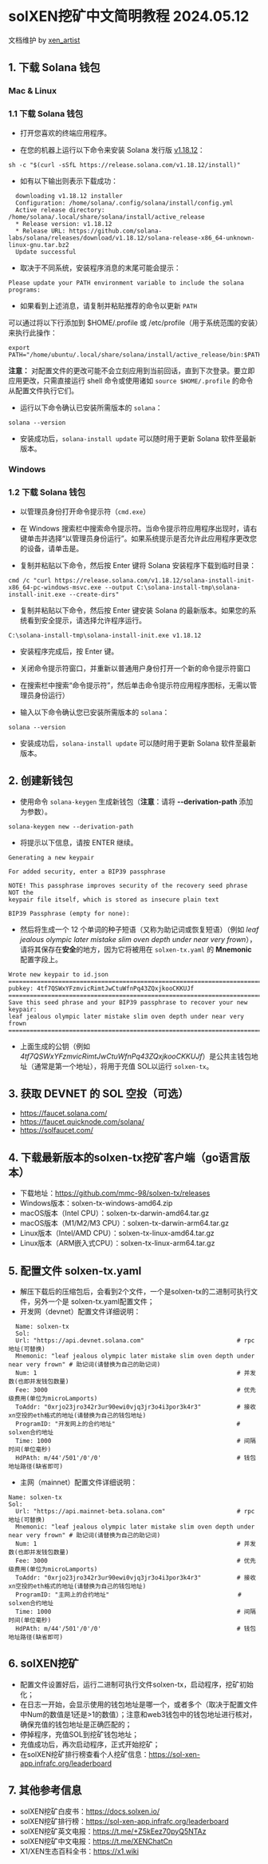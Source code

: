 # solXEN挖矿中文简明教程 2024.05.12

文档维护 by [xen_artist](https://twitter.com/xen_artist)

## 1. 下载 Solana 钱包

### Mac & Linux

### 1.1 下载 Solana 钱包

* 打开您喜欢的终端应用程序。

* 在您的机器上运行以下命令来安装 Solana 发行版 [v1.18.12](https://github.com/solana-labs/solana/releases/tag/v1.18.12)：

```
sh -c "$(curl -sSfL https://release.solana.com/v1.18.12/install)"
```

* 如有以下输出则表示下载成功：

```
  downloading v1.18.12 installer
  Configuration: /home/solana/.config/solana/install/config.yml
  Active release directory: /home/solana/.local/share/solana/install/active_release
  * Release version: v1.18.12
  * Release URL: https://github.com/solana-labs/solana/releases/download/v1.18.12/solana-release-x86_64-unknown-linux-gnu.tar.bz2
  Update successful
```

* 取决于不同系统，安装程序消息的末尾可能会提示：

```
Please update your PATH environment variable to include the solana programs:
```

* 如果看到上述消息，请复制并粘贴推荐的命令以更新 `PATH`

可以通过将以下行添加到 $HOME/.profile 或 /etc/profile（用于系统范围的安装）来执行此操作：

```
export PATH="/home/ubuntu/.local/share/solana/install/active_release/bin:$PATH"
```

**注意：** 对配置文件的更改可能不会立刻应用到当前回话，直到下次登录。要立即应用更改，只需直接运行 shell 命令或使用诸如 `source $HOME/.profile` 的命令从配置文件执行它们。

* 运行以下命令确认已安装所需版本的 `solana`：

```
solana --version
```

* 安装成功后，`solana-install update` 可以随时用于更新 Solana 软件至最新版本。

### Windows

### 1.2 下载 Solana 钱包

* 以管理员身份打开命令提示符（`cmd.exe`）

* 在 Windows 搜索栏中搜索命令提示符。当命令提示符应用程序出现时，请右键单击并选择“以管理员身份运行”。如果系统提示是否允许此应用程序更改您的设备，请单击是。

* 复制并粘贴以下命令，然后按 Enter 键将 Solana 安装程序下载到临时目录：

```
cmd /c "curl https://release.solana.com/v1.18.12/solana-install-init-x86_64-pc-windows-msvc.exe --output C:\solana-install-tmp\solana-install-init.exe --create-dirs"
```

* 复制并粘贴以下命令，然后按 Enter 键安装 Solana 的最新版本。如果您的系统看到安全提示，请选择允许程序运行。

```
C:\solana-install-tmp\solana-install-init.exe v1.18.12
```

* 安装程序完成后，按 Enter 键。

* 关闭命令提示符窗口，并重新以普通用户身份打开一个新的命令提示符窗口

* 在搜索栏中搜索“命令提示符”，然后单击命令提示符应用程序图标，无需以管理员身份运行）

* 输入以下命令确认您已安装所需版本的 `solana`：

```
solana --version
```

* 安装成功后，`solana-install update` 可以随时用于更新 Solana 软件至最新版本。

## 2. 创建新钱包

* 使用命令 `solana-keygen` 生成新钱包（**注意**：请将 **--derivation-path** 添加为参数）。

```
solana-keygen new --derivation-path
```

* 将提示以下信息，请按 ENTER 继续。

```
Generating a new keypair

For added security, enter a BIP39 passphrase

NOTE! This passphrase improves security of the recovery seed phrase NOT the
keypair file itself, which is stored as insecure plain text

BIP39 Passphrase (empty for none):  
```

* 然后将生成一个 12 个单词的种子短语（又称为助记词或恢复短语）（例如 *leaf jealous olympic later mistake slim oven depth under near very frown*），请将其保存在**安全**的地方，因为它将被用在 `solxen-tx.yaml` 的 **Mnemonic** 配置字段上。

```
Wrote new keypair to id.json
================================================================================
pubkey: 4tf7QSWxYFzmvicRimtJwCtuWfnPq43ZQxjkooCKKUJf
================================================================================
Save this seed phrase and your BIP39 passphrase to recover your new keypair:
leaf jealous olympic later mistake slim oven depth under near very frown
================================================================================
```

* 上面生成的公钥（例如 *4tf7QSWxYFzmvicRimtJwCtuWfnPq43ZQxjkooCKKUJf*）是公共主钱包地址（通常是第一个地址），将用于充值 SOL以运行 `solxen-tx`。

## 3. 获取 DEVNET 的 SOL 空投（可选）

* https://faucet.solana.com/
* https://faucet.quicknode.com/solana/
* https://solfaucet.com/

## 4. 下载最新版本的solxen-tx挖矿客户端（go语言版本）

* 下载地址：https://github.com/mmc-98/solxen-tx/releases
* Windows版本：solxen-tx-windows-amd64.zip
* macOS版本（Intel CPU）：solxen-tx-darwin-amd64.tar.gz
* macOS版本（M1/M2/M3 CPU）：solxen-tx-darwin-arm64.tar.gz
* Linux版本（Intel/AMD CPU）：solxen-tx-linux-amd64.tar.gz
* Linux版本（ARM嵌入式CPU）：solxen-tx-linux-arm64.tar.gz

## 5. 配置文件 solxen-tx.yaml

* 解压下载后的压缩包后，会看到2个文件，一个是solxen-tx的二进制可执行文件，另外一个是 solxen-tx.yaml配置文件；
* 开发网（devnet）配置文件详细说明：

```
  Name: solxen-tx
  Sol:
  Url: "https://api.devnet.solana.com"                          # rpc地址(可替换)
  Mnemonic: "leaf jealous olympic later mistake slim oven depth under near very frown" # 助记词(请替换为自己的助记词)
  Num: 1                                                        # 并发数(也即并发钱包数量)
  Fee: 3000                                                     # 优先级费用(单位为microLamports)
  ToAddr: "0xrjo23jro342r3ur90ewi0vjq3jr3o4i3por3k4r3"          # 接收xn空投的eth格式的地址(请替换为自己的钱包地址)
  ProgramID: "开发网上的合约地址"                                  # solxen合约地址
  Time: 1000                                                    # 间隔时间(单位毫秒)
  HdPAth: m/44'/501'/0'/0'                                      # 钱包地址路径(缺省即可)
```

* 主网（mainnet）配置文件详细说明：

```
Name: solxen-tx
Sol:
  Url: "https://api.mainnet-beta.solana.com"                    # rpc地址(可替换)
  Mnemonic: "leaf jealous olympic later mistake slim oven depth under near very frown" # 助记词(请替换为自己的助记词)
  Num: 1                                                        # 并发数(也即并发钱包数量)
  Fee: 3000                                                     # 优先级费用(单位为microLamports)
  ToAddr: "0xrjo23jro342r3ur90ewi0vjq3jr3o4i3por3k4r3"          # 接收xn空投的eth格式的地址(请替换为自己的钱包地址)
  ProgramID: "主网上的合约地址"                                    # solxen合约地址
  Time: 1000                                                    # 间隔时间(单位毫秒)
  HdPAth: m/44'/501'/0'/0'                                      # 钱包地址路径(缺省即可)
```

## 6. solXEN挖矿

* 配置文件设置好后，运行二进制可执行文件solxen-tx，启动程序，挖矿初始化；
* 在日志一开始，会显示使用的钱包地址是哪一个，或者多个（取决于配置文件中Num的数值是1还是>1的数值）；注意和web3钱包中的钱包地址进行核对，确保充值的钱包地址是正确匹配的；
* 停掉程序，充值SOL到挖矿钱包地址；
* 充值成功后，再次启动程序，正式开始挖矿；
* 在solXEN挖矿排行榜查看个人挖矿信息：https://sol-xen-app.infrafc.org/leaderboard

## 7. 其他参考信息

* solXEN挖矿白皮书：https://docs.solxen.io/
* solXEN挖矿排行榜：https://sol-xen-app.infrafc.org/leaderboard
* solXEN挖矿英文电报：https://t.me/+Z5kEez70pyQ5NTAz
* solXEN挖矿中文电报：https://t.me/XENChatCn
* X1/XEN生态百科全书：https://x1.wiki
